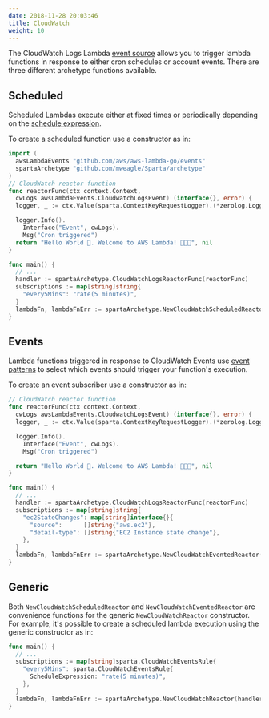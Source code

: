 ```yaml
---
date: 2018-11-28 20:03:46
title: CloudWatch
weight: 10
---
```


The CloudWatch Logs Lambda [event source](https://docs.aws.amazon.com/lambda/latest/dg/invoking-lambda-function.html#supported-event-source-cloudwatch-logs)
allows you to trigger lambda functions in response to either cron schedules or account events. There
are three different archetype functions available.

## Scheduled

Scheduled Lambdas execute either at fixed times or periodically depending on the [schedule expression](https://docs.aws.amazon.com/lambda/latest/dg/tutorial-scheduled-events-schedule-expressions.html).

To create a scheduled function use a constructor as in:

```go
import (
  awsLambdaEvents "github.com/aws/aws-lambda-go/events"
  spartaArchetype "github.com/mweagle/Sparta/archetype"
)
// CloudWatch reactor function
func reactorFunc(ctx context.Context,
  cwLogs awsLambdaEvents.CloudwatchLogsEvent) (interface{}, error) {
  logger, _ := ctx.Value(sparta.ContextKeyRequestLogger).(*zerolog.Logger)

  logger.Info().
    Interface("Event", cwLogs).
    Msg("Cron triggered")
  return "Hello World 👋. Welcome to AWS Lambda! 🙌🎉🍾", nil
}

func main() {
  // ...
  handler := spartaArchetype.CloudWatchLogsReactorFunc(reactorFunc)
  subscriptions := map[string]string{
    "every5Mins": "rate(5 minutes)",
  }
  lambdaFn, lambdaFnErr := spartaArchetype.NewCloudWatchScheduledReactor(handler, subscriptions, nil)
}
```

## Events

Lambda functions triggered in response to CloudWatch Events use [event patterns](https://docs.aws.amazon.com/AmazonCloudWatch/latest/events/CloudWatchEventsandEventPatterns.html) to
select which events should trigger your function's execution.

To create an event subscriber use a constructor as in:

```go
// CloudWatch reactor function
func reactorFunc(ctx context.Context,
  cwLogs awsLambdaEvents.CloudwatchLogsEvent) (interface{}, error) {
  logger, _ := ctx.Value(sparta.ContextKeyRequestLogger).(*zerolog.Logger)

  logger.Info().
    Interface("Event", cwLogs).
    Msg("Cron triggered")

  return "Hello World 👋. Welcome to AWS Lambda! 🙌🎉🍾", nil
}

func main() {
  // ...
  handler := spartaArchetype.CloudWatchLogsReactorFunc(reactorFunc)
  subscriptions := map[string]string{
    "ec2StateChanges": map[string]interface{}{
      "source":      []string{"aws.ec2"},
      "detail-type": []string{"EC2 Instance state change"},
    },
  }
  lambdaFn, lambdaFnErr := spartaArchetype.NewCloudWatchEventedReactor(handler, subscriptions, nil)
}
```

## Generic

Both `NewCloudWatchScheduledReactor` and `NewCloudWatchEventedReactor` are convenience functions
for the generic `NewCloudWatchReactor` constructor. For example, it's possible to create a
scheduled lambda execution using the generic constructor as in:

```go
func main() {
  // ...
  subscriptions := map[string]sparta.CloudWatchEventsRule{
    "every5Mins": sparta.CloudWatchEventsRule{
      ScheduleExpression: "rate(5 minutes)",
    },
  }
  lambdaFn, lambdaFnErr := spartaArchetype.NewCloudWatchReactor(handler, subscriptions, nil)
}
```
